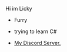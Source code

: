 Hi im Licky

+ Furry

+ trying to learn C#

+ [My Discord Server.](https://github.com/BepInEx/BepInEx/releases)
